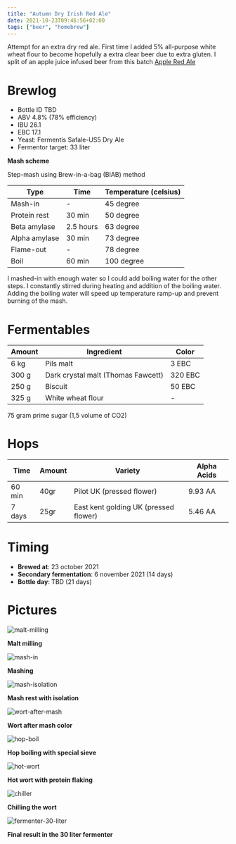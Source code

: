 ```yaml
---
title: "Autumn Dry Irish Red Ale"
date: 2021-10-23T09:46:56+02:00
tags: ["beer", "homebrew"]
---
```


Attempt for an extra dry red ale. First time I added 5% all-purpose white wheat flour to become hopefully a extra clear beer due to extra gluten. I split of an apple juice infused beer from this batch [Apple Red Ale](/post/apple-red-ale)

# Brewlog

- Bottle ID TBD
- ABV 4.8% (78% efficiency)
- IBU 26.1
- EBC 17.1
- Yeast: Fermentis Safale-US5 Dry Ale
- Fermentor target: 33 liter

**Mash scheme**

Step-mash using Brew-in-a-bag (BIAB) method

| Type          | Time      | Temperature (celsius) |
| ------------- | --------- | --------------------- |
| Mash-in       | -         | 45 degree             |
| Protein rest  | 30 min    | 50 degree             |
| Beta amylase  | 2.5 hours | 63 degree             |
| Alpha amylase | 30 min    | 73 degree             |
| Flame-out     | -         | 78 degree             |
| Boil          | 60 min    | 100 degree            |

I mashed-in with enough water so I could add boiling water for the other steps. I constantly stirred during heating and addition of the boiling water. Adding the boiling water will speed up temperature ramp-up and prevent burning of the mash. 

# Fermentables

| Amount | Ingredient                         | Color   |
| ------ | ---------------------------------- | ------- |
| 6 kg   | Pils malt                          | 3 EBC   |
| 300 g  | Dark crystal malt (Thomas Fawcett) | 320 EBC |
| 250 g  | Biscuit                            | 50 EBC  |
| 325 g  | White wheat flour                  | -       |

75 gram prime sugar (1,5 volume of CO2)

# Hops

| Time   | Amount | Variety                               | Alpha Acids |
| ------ | ------ | ------------------------------------- | ----------- |
| 60 min | 40gr   | Pilot UK (pressed flower)             | 9.93 AA     |
| 7 days | 25gr   | East kent golding UK (pressed flower) | 5.46 AA     |

# Timing

* **Brewed at**: 23 october 2021
* **Secondary fermentation**: 6 november 2021 (14 days)
* **Bottle day**: TBD (21 days)

# Pictures

![malt-milling](/images/autumn-dry-irish-red-ale/malt-milling.jpg)

**Malt milling**

![mash-in](/images/autumn-dry-irish-red-ale/mash-in.jpg)

**Mashing**

![mash-isolation](/images/autumn-dry-irish-red-ale/mash-isolation.jpg)

**Mash rest with isolation**

![wort-after-mash](/images/autumn-dry-irish-red-ale/wort-after-mash.jpg)

**Wort after mash color**

![hop-boil](/images/autumn-dry-irish-red-ale/hop-boil.jpg)

**Hop boiling with special sieve**

![hot-wort](/images/autumn-dry-irish-red-ale/hot-wort.jpg)

**Hot wort with protein flaking**

![chiller](/images/autumn-dry-irish-red-ale/chiller.jpg)

**Chilling the wort**

![fermenter-30-liter](/images/autumn-dry-irish-red-ale/fermenter-30-liter.jpg)

**Final result in the 30 liter fermenter**